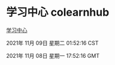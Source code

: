 # 学习中心 colearnhub
[学习中心](http://59.174.24.190:56308/colearnhub/)

2021年 11月 09日 星期二 01:52:16 CST

2021年 11月 08日 星期一 17:52:16 GMT
